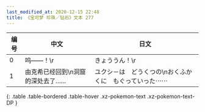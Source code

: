 ```yaml
---
last_modified_at: 2020-12-15 22:48
title: 《宝可梦 珍珠／钻石》文本 277
---
```

| 编号 | 中文 | 日文 |
| ---- | ---- | ---- |
| 0 | 呜——！\r | きょううん！\r |
| 1 | 由克希已经回到\n洞窟的深处去了…… | ユクシ－は　どうくつの\nおくふかくに　もぐっていった⋯⋯ |
{: .table .table-bordered .table-hover .xz-pokemon-text .xz-pokemon-text-DP }